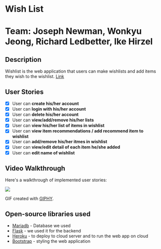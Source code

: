 # Wish List

# Team: Joseph Newman, Wonkyu Jeong, Richard Ledbetter, Ike Hirzel

## Description

Wishlist is the web application that users can make wishlists and add items they wish to the wishlist.
[Link](https://cst438-project2-goldbond.herokuapp.com/)

## User Stories

- [x] User can **create his/her account**
- [x] User can **login with his/her account**
- [x] User can **delete his/her account**
- [x] User can **view/add/remove his/her lists**
- [x] User can **view his/her list of items in wishlist**
- [x] User can **view item recommendations / add recommend item to wishlist**
- [x] User can **add/remove his/her itmes in wishlist**
- [x] User can **view/edit detail of each item he/she added**
- [x] User can **edit name of wishlist**

## Video Walkthrough

Here's a walkthrough of implemented user stories:

<img src="https://github.com/ikehirzel/cst438_project2/blob/main/walkthrough.gif" />

GIF created with [GIPHY](https://giphy.com/).

## Open-source libraries used

- [Mariadb](https://mariadb.org/) - Database we used
- [Flask](https://flask.palletsprojects.com/en/1.1.x/) - we used it for the backend
- [Heroku](https://heroku.com/) - to deploy to cloud server and to run the web app on cloud
- [Bootstrap](https://getbootstrap.com/) - styling the web application
